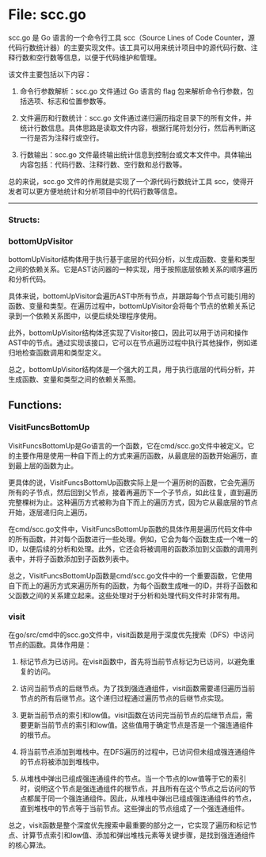 # File: scc.go

scc.go 是 Go 语言的一个命令行工具 scc（Source Lines of Code Counter，源代码行数统计器）的主要实现文件。该工具可以用来统计项目中的源代码行数、注释行数和空行数等信息，以便于代码维护和管理。

该文件主要包括以下内容：

1. 命令行参数解析：scc.go 文件通过 Go 语言的 flag 包来解析命令行参数，包括选项、标志和位置参数等。

2. 文件遍历和行数统计：scc.go 文件通过递归遍历指定目录下的所有文件，并统计行数信息。具体思路是读取文件内容，根据行尾符划分行，然后再判断这一行是否为注释行或空行。

3. 行数输出：scc.go 文件最终输出统计信息到控制台或文本文件中。具体输出内容包括：代码行数、注释行数、空行数和总行数等。

总的来说，scc.go 文件的作用就是实现了一个源代码行数统计工具 scc，使得开发者可以更方便地统计和分析项目中的代码行数等信息。




---

### Structs:

### bottomUpVisitor

bottomUpVisitor结构体用于执行基于底层的代码分析，以生成函数、变量和类型之间的依赖关系。它是AST访问器的一种实现，用于按照底层依赖关系的顺序遍历和分析代码。

具体来说，bottomUpVisitor会遍历AST中所有节点，并跟踪每个节点可能引用的函数、变量和类型。在遍历过程中，bottomUpVisitor会将每个节点的依赖关系记录到一个依赖关系图中，以便后续处理程序使用。

此外，bottomUpVisitor结构体还实现了Visitor接口，因此可以用于访问和操作AST中的节点。通过实现该接口，它可以在节点遍历过程中执行其他操作，例如递归地检查函数调用和类型定义。

总之，bottomUpVisitor结构体是一个强大的工具，用于执行底层的代码分析，并生成函数、变量和类型之间的依赖关系图。



## Functions:

### VisitFuncsBottomUp

VisitFuncsBottomUp是Go语言的一个函数，它在cmd/scc.go文件中被定义。它的主要作用是使用一种自下而上的方式来遍历函数，从最底层的函数开始遍历，直到最上层的函数为止。

更具体的说，VisitFuncsBottomUp函数实际上是一个遍历树的函数，它会先遍历所有的子节点，然后回到父节点，接着再遍历下一个子节点，如此往复，直到遍历完整棵树为止。这种遍历方式被称为自下而上的遍历方式，因为它从最底层的节点开始，逐层递归向上遍历。

在cmd/scc.go文件中，VisitFuncsBottomUp函数的具体作用是遍历代码文件中的所有函数，并对每个函数进行一些处理。例如，它会为每个函数生成一个唯一的ID，以便后续的分析和处理。此外，它还会将被调用的函数添加到父函数的调用列表中，并将子函数添加到子函数列表中。

总之，VisitFuncsBottomUp函数是cmd/scc.go文件中的一个重要函数，它使用自下而上的遍历方式来遍历所有的函数，为每个函数生成唯一的ID，并将子函数和父函数之间的关系建立起来。这些处理对于分析和处理代码文件时非常有用。



### visit

在go/src/cmd中的scc.go文件中，visit函数是用于深度优先搜索（DFS）中访问节点的函数。具体作用是：

1. 标记节点为已访问。在visit函数中，首先将当前节点标记为已访问，以避免重复的访问。

2. 访问当前节点的后继节点。为了找到强连通组件，visit函数需要递归遍历当前节点的所有后继节点。这个递归过程通过遍历节点的后继节点实现。

3. 更新当前节点的索引和low值。visit函数在访问完当前节点的后继节点后，需要更新当前节点的索引和low值。这些值用于确定节点是否是一个强连通组件的根节点。

4. 将当前节点添加到堆栈中。在DFS遍历的过程中，已访问但未组成强连通组件的节点将被添加到堆栈中。

5. 从堆栈中弹出已组成强连通组件的节点。当一个节点的low值等于它的索引时，说明这个节点是强连通组件的根节点，并且所有在这个节点之后访问的节点都属于同一个强连通组件。因此，从堆栈中弹出已组成强连通组件的节点，直到堆栈中的节点等于当前节点。这些弹出的节点组成了一个强连通组件。

总之，visit函数是整个深度优先搜索中最重要的部分之一，它实现了遍历和标记节点、计算节点索引和low值、添加和弹出堆栈元素等关键步骤，是找到强连通组件的核心算法。



